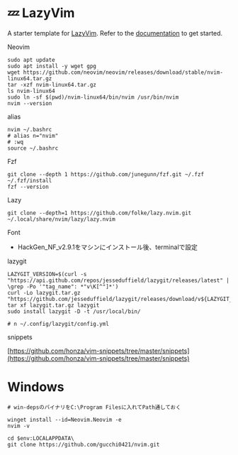 # 💤 LazyVim

A starter template for [LazyVim](https://github.com/LazyVim/LazyVim).
Refer to the [documentation](https://lazyvim.github.io/installation) to get started.

Neovim
```
sudo apt update
sudo apt install -y wget gpg
wget https://github.com/neovim/neovim/releases/download/stable/nvim-linux64.tar.gz
tar -xzf nvim-linux64.tar.gz
ls nvim-linux64
sudo ln -sf $(pwd)/nvim-linux64/bin/nvim /usr/bin/nvim
nvim --version
```

alias
```
nvim ~/.bashrc
# alias n="nvim"
# :wq
source ~/.bashrc
```

Fzf
```
git clone --depth 1 https://github.com/junegunn/fzf.git ~/.fzf
~/.fzf/install
fzf --version
```

Lazy
```
git clone --depth=1 https://github.com/folke/lazy.nvim.git ~/.local/share/nvim/lazy/lazy.nvim
```

Font
- HackGen_NF_v2.9.1をマシンにインストール後、terminalで設定


lazygit
```
LAZYGIT_VERSION=$(curl -s "https://api.github.com/repos/jesseduffield/lazygit/releases/latest" | \grep -Po '"tag_name": *"v\K[^"]*')
curl -Lo lazygit.tar.gz "https://github.com/jesseduffield/lazygit/releases/download/v${LAZYGIT_VERSION}/lazygit_${LAZYGIT_VERSION}_Linux_x86_64.tar.gz"
tar xf lazygit.tar.gz lazygit
sudo install lazygit -D -t /usr/local/bin/

# n ~/.config/lazygit/config.yml
```

snippets

[https://github.com/honza/vim-snippets/tree/master/snippets](https://github.com/honza/vim-snippets/tree/master/snippets)


# Windows
```
# win-depsのバイナリをC:\Program Filesに入れてPath通しておく

winget install --id=Neovim.Neovim -e
nvim -v

cd $env:LOCALAPPDATA\
git clone https://github.com/gucchi0421/nvim.git
```